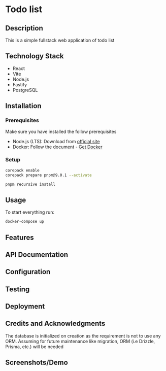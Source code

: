 # Todo list

## Description

This is a simple fullstack web application of todo list

## Technology Stack

- React
- Vite
- Node.js
- Fastify
- PostgreSQL

## Installation

### Prerequisites

Make sure you have installed the follow prerequisites

- Node.js (LTS): Download from [official site](https://nodejs.org/)
- Docker: Follow the document - [Get Docker](https://docs.docker.com/get-docker/)

### Setup

```sh
corepack enable
corepack prepare pnpm@9.0.1 --activate

pnpm recursive install
```

## Usage

To start everything run:

```sh
docker-compose up
```

## Features

## API Documentation

## Configuration

## Testing

## Deployment

## Credits and Acknowledgments

The database is initialized on creation as the requirement is not to use any ORM.
Assuming for future maintenance like migration, ORM (i.e Drizzle, Prisma, etc.) will be needed

## Screenshots/Demo

